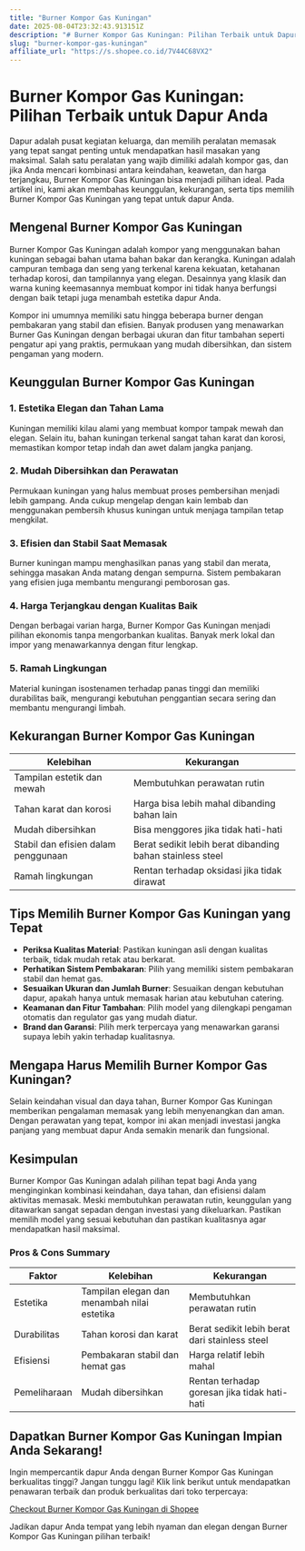 ```yaml
---
title: "Burner Kompor Gas Kuningan"
date: 2025-08-04T23:32:43.913151Z
description: "# Burner Kompor Gas Kuningan: Pilihan Terbaik untuk Dapur Anda..."
slug: "burner-kompor-gas-kuningan"
affiliate_url: "https://s.shopee.co.id/7V44C68VX2"
---
```

# Burner Kompor Gas Kuningan: Pilihan Terbaik untuk Dapur Anda

Dapur adalah pusat kegiatan keluarga, dan memilih peralatan memasak yang tepat sangat penting untuk mendapatkan hasil masakan yang maksimal. Salah satu peralatan yang wajib dimiliki adalah kompor gas, dan jika Anda mencari kombinasi antara keindahan, keawetan, dan harga terjangkau, Burner Kompor Gas Kuningan bisa menjadi pilihan ideal. Pada artikel ini, kami akan membahas keunggulan, kekurangan, serta tips memilih Burner Kompor Gas Kuningan yang tepat untuk dapur Anda.

## Mengenal Burner Kompor Gas Kuningan

Burner Kompor Gas Kuningan adalah kompor yang menggunakan bahan kuningan sebagai bahan utama bahan bakar dan kerangka. Kuningan adalah campuran tembaga dan seng yang terkenal karena kekuatan, ketahanan terhadap korosi, dan tampilannya yang elegan. Desainnya yang klasik dan warna kuning keemasannya membuat kompor ini tidak hanya berfungsi dengan baik tetapi juga menambah estetika dapur Anda.

Kompor ini umumnya memiliki satu hingga beberapa burner dengan pembakaran yang stabil dan efisien. Banyak produsen yang menawarkan Burner Gas Kuningan dengan berbagai ukuran dan fitur tambahan seperti pengatur api yang praktis, permukaan yang mudah dibersihkan, dan sistem pengaman yang modern.

## Keunggulan Burner Kompor Gas Kuningan

### 1. Estetika Elegan dan Tahan Lama

Kuningan memiliki kilau alami yang membuat kompor tampak mewah dan elegan. Selain itu, bahan kuningan terkenal sangat tahan karat dan korosi, memastikan kompor tetap indah dan awet dalam jangka panjang.

### 2. Mudah Dibersihkan dan Perawatan

Permukaan kuningan yang halus membuat proses pembersihan menjadi lebih gampang. Anda cukup mengelap dengan kain lembab dan menggunakan pembersih khusus kuningan untuk menjaga tampilan tetap mengkilat.

### 3. Efisien dan Stabil Saat Memasak

Burner kuningan mampu menghasilkan panas yang stabil dan merata, sehingga masakan Anda matang dengan sempurna. Sistem pembakaran yang efisien juga membantu mengurangi pemborosan gas.

### 4. Harga Terjangkau dengan Kualitas Baik

Dengan berbagai varian harga, Burner Kompor Gas Kuningan menjadi pilihan ekonomis tanpa mengorbankan kualitas. Banyak merk lokal dan impor yang menawarkannya dengan fitur lengkap.

### 5. Ramah Lingkungan

Material kuningan isostenamen terhadap panas tinggi dan memiliki durabilitas baik, mengurangi kebutuhan penggantian secara sering dan membantu mengurangi limbah.

## Kekurangan Burner Kompor Gas Kuningan

| Kelebihan                         | Kekurangan                        |
|-----------------------------------|-----------------------------------|
| Tampilan estetik dan mewah       | Membutuhkan perawatan rutin     |
| Tahan karat dan korosi           | Harga bisa lebih mahal dibanding bahan lain |
| Mudah dibersihkan                | Bisa menggores jika tidak hati-hati |
| Stabil dan efisien dalam penggunaan | Berat sedikit lebih berat dibanding bahan stainless steel |
| Ramah lingkungan                  | Rentan terhadap oksidasi jika tidak dirawat |

## Tips Memilih Burner Kompor Gas Kuningan yang Tepat

- **Periksa Kualitas Material**: Pastikan kuningan asli dengan kualitas terbaik, tidak mudah retak atau berkarat.
- **Perhatikan Sistem Pembakaran**: Pilih yang memiliki sistem pembakaran stabil dan hemat gas.
- **Sesuaikan Ukuran dan Jumlah Burner**: Sesuaikan dengan kebutuhan dapur, apakah hanya untuk memasak harian atau kebutuhan catering.
- **Keamanan dan Fitur Tambahan**: Pilih model yang dilengkapi pengaman otomatis dan regulator gas yang mudah diatur.
- **Brand dan Garansi**: Pilih merk terpercaya yang menawarkan garansi supaya lebih yakin terhadap kualitasnya.

## Mengapa Harus Memilih Burner Kompor Gas Kuningan?

Selain keindahan visual dan daya tahan, Burner Kompor Gas Kuningan memberikan pengalaman memasak yang lebih menyenangkan dan aman. Dengan perawatan yang tepat, kompor ini akan menjadi investasi jangka panjang yang membuat dapur Anda semakin menarik dan fungsional.

## Kesimpulan

Burner Kompor Gas Kuningan adalah pilihan tepat bagi Anda yang menginginkan kombinasi keindahan, daya tahan, dan efisiensi dalam aktivitas memasak. Meski membutuhkan perawatan rutin, keunggulan yang ditawarkan sangat sepadan dengan investasi yang dikeluarkan. Pastikan memilih model yang sesuai kebutuhan dan pastikan kualitasnya agar mendapatkan hasil maksimal.

### Pros & Cons Summary

| Faktor          | Kelebihan                                  | Kekurangan                                   |
|-----------------|--------------------------------------------|----------------------------------------------|
| Estetika       | Tampilan elegan dan menambah nilai estetika | Membutuhkan perawatan rutin                  |
| Durabilitas   | Tahan korosi dan karat                     | Berat sedikit lebih berat dari stainless steel |
| Efisiensi     | Pembakaran stabil dan hemat gas            | Harga relatif lebih mahal                  |
| Pemeliharaan  | Mudah dibersihkan                         | Rentan terhadap goresan jika tidak hati-hati |

## Dapatkan Burner Kompor Gas Kuningan Impian Anda Sekarang!

Ingin mempercantik dapur Anda dengan Burner Kompor Gas Kuningan berkualitas tinggi? Jangan tunggu lagi! Klik link berikut untuk mendapatkan penawaran terbaik dan produk berkualitas dari toko terpercaya:

[Checkout Burner Kompor Gas Kuningan di Shopee](https://s.shopee.co.id/7V44C68VX2)

Jadikan dapur Anda tempat yang lebih nyaman dan elegan dengan Burner Kompor Gas Kuningan pilihan terbaik!